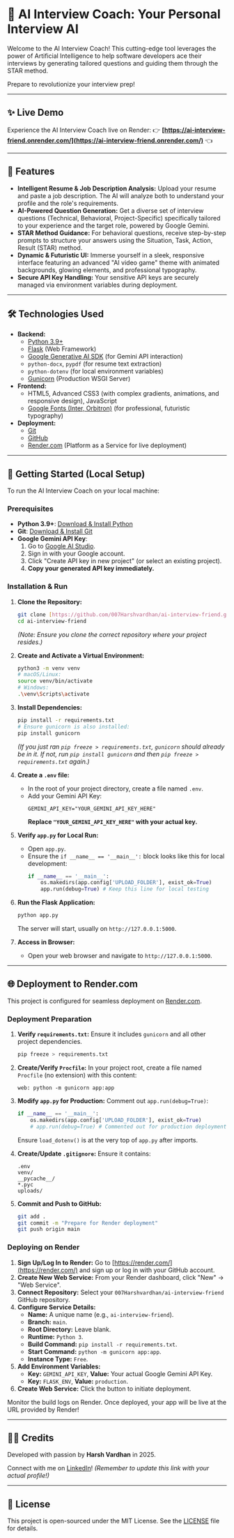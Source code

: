 # 🚀 AI Interview Coach: Your Personal Interview AI

Welcome to the AI Interview Coach! This cutting-edge tool leverages the power of Artificial Intelligence to help software developers ace their interviews by generating tailored questions and guiding them through the STAR method.

Prepare to revolutionize your interview prep!

---

## ✨ Live Demo

Experience the AI Interview Coach live on Render:
👉 **[https://ai-interview-friend.onrender.com/](https://ai-interview-friend.onrender.com/)** 👈

---

## 🌟 Features

* **Intelligent Resume & Job Description Analysis:** Upload your resume and paste a job description. The AI will analyze both to understand your profile and the role's requirements.
* **AI-Powered Question Generation:** Get a diverse set of interview questions (Technical, Behavioral, Project-Specific) specifically tailored to your experience and the target role, powered by Google Gemini.
* **STAR Method Guidance:** For behavioral questions, receive step-by-step prompts to structure your answers using the Situation, Task, Action, Result (STAR) method.
* **Dynamic & Futuristic UI:** Immerse yourself in a sleek, responsive interface featuring an advanced "AI video game" theme with animated backgrounds, glowing elements, and professional typography.
* **Secure API Key Handling:** Your sensitive API keys are securely managed via environment variables during deployment.

---

## 🛠️ Technologies Used

* **Backend:**
    * [Python 3.9+](https://www.python.org/)
    * [Flask](https://flask.palletsprojects.com/) (Web Framework)
    * [Google Generative AI SDK](https://ai.google.dev/gemini-api/docs/get-started/python) (for Gemini API interaction)
    * `python-docx`, `pypdf` (for resume text extraction)
    * `python-dotenv` (for local environment variables)
    * [Gunicorn](https://gunicorn.org/) (Production WSGI Server)
* **Frontend:**
    * HTML5, Advanced CSS3 (with complex gradients, animations, and responsive design), JavaScript
    * [Google Fonts (Inter, Orbitron)](https://fonts.google.com/) (for professional, futuristic typography)
* **Deployment:**
    * [Git](https://git-scm.com/)
    * [GitHub](https://github.com/)
    * [Render.com](https://render.com/) (Platform as a Service for live deployment)

---

## 🚀 Getting Started (Local Setup)

To run the AI Interview Coach on your local machine:

### Prerequisites

* **Python 3.9+**: [Download & Install Python](https://www.python.org/downloads/)
* **Git**: [Download & Install Git](https://git-scm.com/downloads)
* **Google Gemini API Key**:
    1.  Go to [Google AI Studio](https://aistudio.google.com/app/apikey).
    2.  Sign in with your Google account.
    3.  Click "Create API key in new project" (or select an existing project).
    4.  **Copy your generated API key immediately.**

### Installation & Run

1.  **Clone the Repository:**
    ```bash
    git clone [https://github.com/007Harshvardhan/ai-interview-friend.git](https://github.com/007Harshvardhan/ai-interview-friend.git)
    cd ai-interview-friend
    ```
    *(Note: Ensure you clone the correct repository where your project resides.)*

2.  **Create and Activate a Virtual Environment:**
    ```bash
    python3 -m venv venv
    # macOS/Linux:
    source venv/bin/activate
    # Windows:
    .\venv\Scripts\activate
    ```

3.  **Install Dependencies:**
    ```bash
    pip install -r requirements.txt
    # Ensure gunicorn is also installed:
    pip install gunicorn
    ```
    *(If you just ran `pip freeze > requirements.txt`, `gunicorn` should already be in it. If not, run `pip install gunicorn` and then `pip freeze > requirements.txt` again.)*

4.  **Create a `.env` file:**
    * In the root of your project directory, create a file named `.env`.
    * Add your Gemini API Key:
        ```
        GEMINI_API_KEY="YOUR_GEMINI_API_KEY_HERE"
        ```
        **Replace `"YOUR_GEMINI_API_KEY_HERE"` with your actual key.**

5.  **Verify `app.py` for Local Run:**
    * Open `app.py`.
    * Ensure the `if __name__ == '__main__':` block looks like this for local development:
        ```python
        if __name__ == '__main__':
            os.makedirs(app.config['UPLOAD_FOLDER'], exist_ok=True)
            app.run(debug=True) # Keep this line for local testing
        ```

6.  **Run the Flask Application:**
    ```bash
    python app.py
    ```
    The server will start, usually on `http://127.0.0.1:5000`.

7.  **Access in Browser:**
    * Open your web browser and navigate to `http://127.0.0.1:5000`.

---

## 🌐 Deployment to Render.com

This project is configured for seamless deployment on [Render.com](https://render.com/).

### Deployment Preparation

1.  **Verify `requirements.txt`:** Ensure it includes `gunicorn` and all other project dependencies.
    ```bash
    pip freeze > requirements.txt
    ```

2.  **Create/Verify `Procfile`:** In your project root, create a file named `Procfile` (no extension) with this content:
    ```
    web: python -m gunicorn app:app
    ```

3.  **Modify `app.py` for Production:** Comment out `app.run(debug=True)`:
    ```python
    if __name__ == '__main__':
        os.makedirs(app.config['UPLOAD_FOLDER'], exist_ok=True)
        # app.run(debug=True) # Commented out for production deployment
    ```
    Ensure `load_dotenv()` is at the very top of `app.py` after imports.

4.  **Create/Update `.gitignore`:** Ensure it contains:
    ```
    .env
    venv/
    __pycache__/
    *.pyc
    uploads/
    ```

5.  **Commit and Push to GitHub:**
    ```bash
    git add .
    git commit -m "Prepare for Render deployment"
    git push origin main
    ```

### Deploying on Render

1.  **Sign Up/Log In to Render:** Go to [https://render.com/](https://render.com/) and sign up or log in with your GitHub account.
2.  **Create New Web Service:** From your Render dashboard, click "New" -> "Web Service".
3.  **Connect Repository:** Select your `007Harshvardhan/ai-interview-friend` GitHub repository.
4.  **Configure Service Details:**
    * **Name:** A unique name (e.g., `ai-interview-friend`).
    * **Branch:** `main`.
    * **Root Directory:** Leave blank.
    * **Runtime:** `Python 3`.
    * **Build Command:** `pip install -r requirements.txt`.
    * **Start Command:** `python -m gunicorn app:app`.
    * **Instance Type:** `Free`.
5.  **Add Environment Variables:**
    * **Key:** `GEMINI_API_KEY`, **Value:** Your actual Google Gemini API Key.
    * **Key:** `FLASK_ENV`, **Value:** `production`.
6.  **Create Web Service:** Click the button to initiate deployment.

Monitor the build logs on Render. Once deployed, your app will be live at the URL provided by Render!

---

## 👨‍💻 Credits

Developed with passion by **Harsh Vardhan** in 2025.

Connect with me on [LinkedIn](https://www.linkedin.com/in/your-linkedin-profile)! *(Remember to update this link with your actual profile!)*

---

## 📄 License

This project is open-sourced under the MIT License. See the [LICENSE](LICENSE) file for details.
